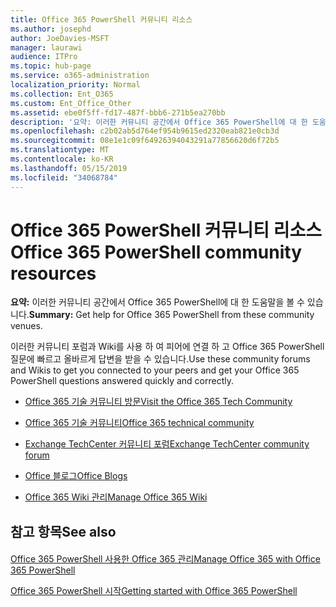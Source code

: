 ```yaml
---
title: Office 365 PowerShell 커뮤니티 리소스
ms.author: josephd
author: JoeDavies-MSFT
manager: laurawi
audience: ITPro
ms.topic: hub-page
ms.service: o365-administration
localization_priority: Normal
ms.collection: Ent_O365
ms.custom: Ent_Office_Other
ms.assetid: ebe0f5ff-fd17-487f-bbb6-271b5ea270bb
description: '요약: 이러한 커뮤니티 공간에서 Office 365 PowerShell에 대 한 도움말을 볼 수 있습니다.'
ms.openlocfilehash: c2b02ab5d764ef954b9615ed2320eab821e0cb3d
ms.sourcegitcommit: 08e1e1c09f64926394043291a77856620d6f72b5
ms.translationtype: MT
ms.contentlocale: ko-KR
ms.lasthandoff: 05/15/2019
ms.locfileid: "34068784"
---
```

# <a name="office-365-powershell-community-resources"></a><span data-ttu-id="97231-103">Office 365 PowerShell 커뮤니티 리소스</span><span class="sxs-lookup"><span data-stu-id="97231-103">Office 365 PowerShell community resources</span></span>

 <span data-ttu-id="97231-104">**요약:** 이러한 커뮤니티 공간에서 Office 365 PowerShell에 대 한 도움말을 볼 수 있습니다.</span><span class="sxs-lookup"><span data-stu-id="97231-104">**Summary:** Get help for Office 365 PowerShell from these community venues.</span></span>
  
<span data-ttu-id="97231-105">이러한 커뮤니티 포럼과 Wiki를 사용 하 여 피어에 연결 하 고 Office 365 PowerShell 질문에 빠르고 올바르게 답변을 받을 수 있습니다.</span><span class="sxs-lookup"><span data-stu-id="97231-105">Use these community forums and Wikis to get you connected to your peers and get your Office 365 PowerShell questions answered quickly and correctly.</span></span> 
  
- [<span data-ttu-id="97231-106">Office 365 기술 커뮤니티 방문</span><span class="sxs-lookup"><span data-stu-id="97231-106">Visit the Office 365 Tech Community</span></span>](https://techcommunity.microsoft.com/t5/Office-365/ct-p/Office365)
    
- [<span data-ttu-id="97231-107">Office 365 기술 커뮤니티</span><span class="sxs-lookup"><span data-stu-id="97231-107">Office 365 technical community</span></span>](https://techcommunity.microsoft.com/t5/Office-365/ct-p/Office365)
    
- [<span data-ttu-id="97231-108">Exchange TechCenter 커뮤니티 포럼</span><span class="sxs-lookup"><span data-stu-id="97231-108">Exchange TechCenter community forum</span></span>](https://social.technet.microsoft.com/Forums/exchange/en-US/home?forum=exchangesvrgeneral)
    
- [<span data-ttu-id="97231-109">Office 블로그</span><span class="sxs-lookup"><span data-stu-id="97231-109">Office Blogs</span></span>](https://blogs.office.com/)
    
- [<span data-ttu-id="97231-110">Office 365 Wiki 관리</span><span class="sxs-lookup"><span data-stu-id="97231-110">Manage Office 365 Wiki</span></span>](https://community.office365.com/en-us/w/manage/default.aspx)
    
## <a name="see-also"></a><span data-ttu-id="97231-111">참고 항목</span><span class="sxs-lookup"><span data-stu-id="97231-111">See also</span></span>

#### 

[<span data-ttu-id="97231-112">Office 365 PowerShell 사용한 Office 365 관리</span><span class="sxs-lookup"><span data-stu-id="97231-112">Manage Office 365 with Office 365 PowerShell</span></span>](manage-office-365-with-office-365-powershell.md)
  
[<span data-ttu-id="97231-113">Office 365 PowerShell 시작</span><span class="sxs-lookup"><span data-stu-id="97231-113">Getting started with Office 365 PowerShell</span></span>](getting-started-with-office-365-powershell.md)

